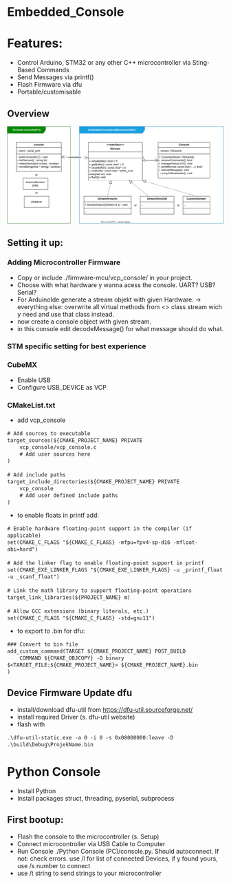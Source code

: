 # Embedded_Console

# Features:
- Control Arduino, STM32 or any other C++ microcontroller via Sting-Based Commands
- Send Messages via printf()
- Flash Firmware via dfu
- Portable/customisable

## Overview
![Diagram](./doc/pic/overview_uml.svg)

## Setting it up:
### Adding Microcontroller Firmware
- Copy or include ./firmware-mcu/vcp_console/ in your project.
- Choose with what hardware y wanna acess the console. UART? USB? Serial?
- For ArduinoIde generate a stream objekt with given Hardware.
  -> everything else:
  overwrite all virtual methods from <<interface>> class stream wich y need and use that class instead.
- now create a console object with given stream.
- in this console edit decodeMessage() for what message should do what.

### STM specific setting for best experience
### CubeMX
- Enable USB
- Configure USB_DEVICE as VCP

### CMakeList.txt
- add vcp_console 
```
# Add sources to executable
target_sources(${CMAKE_PROJECT_NAME} PRIVATE
    vcp_console/vcp_console.c
    # Add user sources here
)

# Add include paths
target_include_directories(${CMAKE_PROJECT_NAME} PRIVATE
    vcp_console
    # Add user defined include paths
)
```

- to enable floats in printf add:
```
# Enable hardware floating-point support in the compiler (if applicable)
set(CMAKE_C_FLAGS "${CMAKE_C_FLAGS} -mfpu=fpv4-sp-d16 -mfloat-abi=hard")

# Add the linker flag to enable floating-point support in printf
set(CMAKE_EXE_LINKER_FLAGS "${CMAKE_EXE_LINKER_FLAGS} -u _printf_float -u _scanf_float")

# Link the math library to support floating-point operations
target_link_libraries(${PROJECT_NAME} m)

# Allow GCC extensions (binary literals, etc.)
set(CMAKE_C_FLAGS "${CMAKE_C_FLAGS} -std=gnu11")
```
- to export to .bin for dfu:
```
### Convert to bin file
add_custom_command(TARGET ${CMAKE_PROJECT_NAME} POST_BUILD
    COMMAND ${CMAKE_OBJCOPY} -O binary $<TARGET_FILE:${CMAKE_PROJECT_NAME}> ${CMAKE_PROJECT_NAME}.bin
)
```
## Device Firmware Update dfu
- install/download dfu-util from https://dfu-util.sourceforge.net/
- install required Driver (s. dfu-util website)
- flash with
```
.\dfu-util-static.exe -a 0 -i 0 -s 0x08000000:leave -D .\build\Debug\ProjekName.bin
```

# Python Console
- Install Python
- Install packages struct, threading, pyserial, subprocess

## First bootup:
- Flash the console to the microcontroller (s. Setup)
- Connect microcontroller via USB Cable to Computer
- Run Console ./Python Console (PC)/console.py. Should autoconnect.
  If not: check errors. 
	  use /l for list of connected Devices, 
	  if y found yours, use /s number to connect
- use /t string to send strings to your microcontroller

